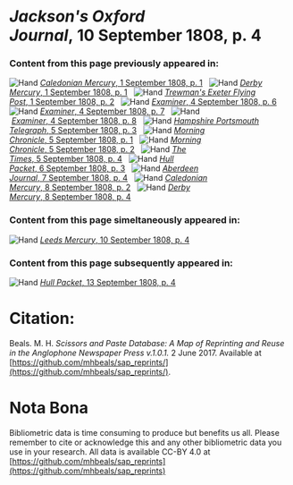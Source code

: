 # *Jackson's Oxford Journal*, 10 September 1808, p. 4  
  
### Content from this page previously appeared in:  
![Hand](http://scissorsandpaste.net/wp-content/uploads/2017/06/smallhandpointer.png) [*Caledonian Mercury*, 1 September 1808, p. 1](https://mhbeals.github.io/sap_html/Caledonian-Mercury/Caledonian-Mercury-1-September-1808-p-1)  
![Hand](http://scissorsandpaste.net/wp-content/uploads/2017/06/smallhandpointer.png) [*Derby Mercury*, 1 September 1808, p. 1](https://mhbeals.github.io/sap_html/Derby-Mercury/Derby-Mercury-1-September-1808-p-1)  
![Hand](http://scissorsandpaste.net/wp-content/uploads/2017/06/smallhandpointer.png) [*Trewman's Exeter Flying Post*, 1 September 1808, p. 2](https://mhbeals.github.io/sap_html/Trewman's-Exeter-Flying-Post/Trewman's-Exeter-Flying-Post-1-September-1808-p-2)  
![Hand](http://scissorsandpaste.net/wp-content/uploads/2017/06/smallhandpointer.png) [*Examiner*, 4 September 1808, p. 6](https://mhbeals.github.io/sap_html/Examiner/Examiner-4-September-1808-p-6)  
![Hand](http://scissorsandpaste.net/wp-content/uploads/2017/06/smallhandpointer.png) [*Examiner*, 4 September 1808, p. 7](https://mhbeals.github.io/sap_html/Examiner/Examiner-4-September-1808-p-7)  
![Hand](http://scissorsandpaste.net/wp-content/uploads/2017/06/smallhandpointer.png) [*Examiner*, 4 September 1808, p. 8](https://mhbeals.github.io/sap_html/Examiner/Examiner-4-September-1808-p-8)  
![Hand](http://scissorsandpaste.net/wp-content/uploads/2017/06/smallhandpointer.png) [*Hampshire Portsmouth Telegraph*, 5 September 1808, p. 3](https://mhbeals.github.io/sap_html/Hampshire-Portsmouth-Telegraph/Hampshire-Portsmouth-Telegraph-5-September-1808-p-3)  
![Hand](http://scissorsandpaste.net/wp-content/uploads/2017/06/smallhandpointer.png) [*Morning Chronicle*, 5 September 1808, p. 1](https://mhbeals.github.io/sap_html/Morning-Chronicle/Morning-Chronicle-5-September-1808-p-1)  
![Hand](http://scissorsandpaste.net/wp-content/uploads/2017/06/smallhandpointer.png) [*Morning Chronicle*, 5 September 1808, p. 2](https://mhbeals.github.io/sap_html/Morning-Chronicle/Morning-Chronicle-5-September-1808-p-2)  
![Hand](http://scissorsandpaste.net/wp-content/uploads/2017/06/smallhandpointer.png) [*The Times*, 5 September 1808, p. 4](https://mhbeals.github.io/sap_html/The-Times/The-Times-5-September-1808-p-4)  
![Hand](http://scissorsandpaste.net/wp-content/uploads/2017/06/smallhandpointer.png) [*Hull Packet*, 6 September 1808, p. 3](https://mhbeals.github.io/sap_html/Hull-Packet/Hull-Packet-6-September-1808-p-3)  
![Hand](http://scissorsandpaste.net/wp-content/uploads/2017/06/smallhandpointer.png) [*Aberdeen Journal*, 7 September 1808, p. 4](https://mhbeals.github.io/sap_html/Aberdeen-Journal/Aberdeen-Journal-7-September-1808-p-4)  
![Hand](http://scissorsandpaste.net/wp-content/uploads/2017/06/smallhandpointer.png) [*Caledonian Mercury*, 8 September 1808, p. 2](https://mhbeals.github.io/sap_html/Caledonian-Mercury/Caledonian-Mercury-8-September-1808-p-2)  
![Hand](http://scissorsandpaste.net/wp-content/uploads/2017/06/smallhandpointer.png) [*Derby Mercury*, 8 September 1808, p. 4](https://mhbeals.github.io/sap_html/Derby-Mercury/Derby-Mercury-8-September-1808-p-4)  
  
### Content from this page simeltaneously appeared in:  
![Hand](http://scissorsandpaste.net/wp-content/uploads/2017/06/smallhandpointer.png) [*Leeds Mercury*, 10 September 1808, p. 4](https://mhbeals.github.io/sap_html/Leeds-Mercury/Leeds-Mercury-10-September-1808-p-4)  
  
### Content from this page subsequently appeared in:  
![Hand](http://scissorsandpaste.net/wp-content/uploads/2017/06/smallhandpointer.png) [*Hull Packet*, 13 September 1808, p. 4](https://mhbeals.github.io/sap_html/Hull-Packet/Hull-Packet-13-September-1808-p-4)  


# Citation: 

Beals. M. H. *Scissors and Paste Database: A Map of Reprinting and Reuse in the Anglophone Newspaper Press v.1.0.1.* 2 June 2017. Available at [https://github.com/mhbeals/sap_reprints/](https://github.com/mhbeals/sap_reprints/). 

# Nota Bona

Bibliometric data is time consuming to produce but benefits us all. Please remember to cite or acknowledge this and any other bibliometric data you use in your research. All data is available CC-BY 4.0 at [https://github.com/mhbeals/sap_reprints](https://github.com/mhbeals/sap_reprints)